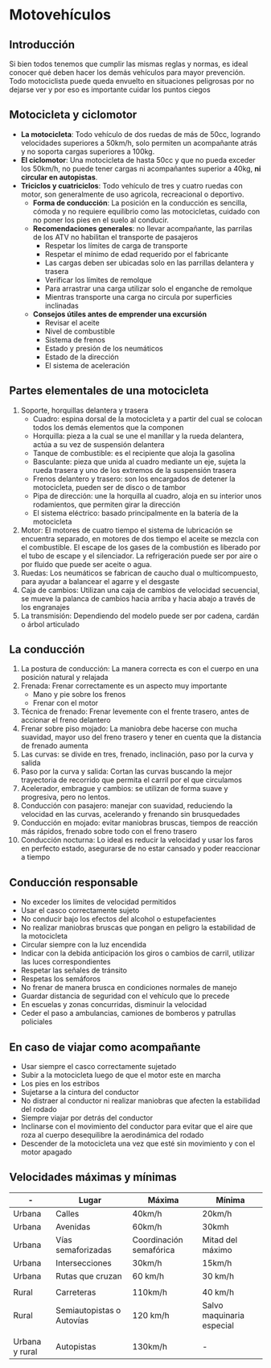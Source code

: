 # Motovehículos

## Introducción
Si bien todos tenemos que cumplir las mismas reglas y normas, es ideal conocer qué deben hacer los demás vehículos para mayor prevención. Todo motociclista puede queda envuelto en situaciones peligrosas por no dejarse ver y por eso es importante cuidar los puntos ciegos

## Motocicleta y ciclomotor
- **La motocicleta**: Todo vehículo de dos ruedas de más de 50cc, logrando velocidades superiores a 50km/h, solo permiten un acompañante atrás y no soporta cargas superiores a 100kg.
- **El ciclomotor**: Una motocicleta de hasta 50cc y que no pueda exceder los 50km/h, no puede tener cargas ni acompañantes superior a 40kg, **ni circular en autopistas**.
- **Triciclos y cuatriciclos**: Todo vehículo de tres y cuatro ruedas con motor, son generalmente de uso agricola, recreacional o deportivo.
    - **Forma de conducción**: La posición en la conducción es sencilla, cómoda y no requiere equilibrio como las motocicletas, cuidado con no poner los pies en el suelo al conducir.
    - **Recomendaciones generales**: no llevar acompañante, las parrilas de los ATV no habilitan el transporte de pasajeros
        - Respetar los límites de carga de transporte
        - Respetar el mínimo de edad requerido por el fabricante
        - Las cargas deben ser ubicadas solo en las parrillas delantera y trasera
        - Verificar los límites de remolque
        - Para arrastrar una carga utilizar solo el enganche de remolque
        - Mientras transporte una carga no circula por superficies inclinadas
    - **Consejos útiles antes de emprender una excursión**
        - Revisar el aceite
        - Nivel de combustible
        - Sistema de frenos
        - Estado y presión de los neumáticos
        - Estado de la dirección
        - El sistema de aceleración

## Partes elementales de una motocicleta
1. Soporte, horquillas delantera y trasera
    - Cuadro: espina dorsal de la motocicleta y a partir del cual se colocan todos los demás elementos que la componen
    - Horquilla: pieza a la cual se une el manillar y la rueda delantera, actúa a su vez de suspensión delantera
    - Tanque de combustible: es el recipiente que aloja la gasolina
    - Basculante: pieza que unida al cuadro mediante un eje, sujeta la rueda trasera y uno de los extremos de la suspensión trasera
    - Frenos delantero y trasero: son los encargados de detener la motocicleta, pueden ser de disco o de tambor
    - Pipa de dirección: une la horquilla al cuadro, aloja en su interior unos rodamientos, que permiten girar la dirección
    - El sistema eléctrico: basado principalmente en la batería de la motocicleta
2. Motor: El motores de cuatro tiempo el sistema de lubricación se encuentra separado, en motores de dos tiempo el aceite se mezcla con el combustible. El escape de los gases de la combustión es liberado por el tubo de escape y el silenciador. La refrigeración puede ser por aire o por fluido que puede ser aceite o agua.
3. Ruedas: Los neumáticos se fabrican de caucho dual o multicompuesto, para ayudar a balancear el agarre y el desgaste
4. Caja de cambios: Utilizan una caja de cambios de velocidad secuencial, se mueve la palanca de cambios hacia arriba y hacia abajo a través de los engranajes
5. La transmisión: Dependiendo del modelo puede ser por cadena, cardán o árbol articulado

## La conducción
1. La postura de conducción: La manera correcta es con el cuerpo en una posición natural y relajada
2. Frenada: Frenar correctamente es un aspecto muy importante
    - Mano y pie sobre los frenos
    - Frenar con el motor
3. Técnica de frenado: Frenar levemente con el frente trasero, antes de accionar el freno delantero
4. Frenar sobre piso mojado: La maniobra debe hacerse con mucha suavidad, mayor uso del freno trasero y tener en cuenta que la distancia de frenado aumenta
5. Las curvas: se divide en tres, frenado, inclinación, paso por la curva y salida
6. Paso por la curva y salida: Cortan las curvas buscando la mejor trayectoria de recorrido que permita el carril por el que circulamos
7. Acelerador, embrague y cambios: se utilizan de forma suave y progresiva, pero no lentos.
8. Conducción con pasajero: manejar con suavidad, reduciendo la velocidad en las curvas, acelerando y frenando sin brusquedades
9. Conducción en mojado: evitar maniobras bruscas, tiempos de reacción más rápidos, frenado sobre todo con el freno trasero
10. Conducción nocturna: Lo ideal es reducir la velocidad y usar los faros en perfecto estado, asegurarse de no estar cansado y poder reaccionar a tiempo

## Conducción responsable
- No exceder los límites de velocidad permitidos
- Usar el casco correctamente sujeto
- No conducir bajo los efectos del alcohol o estupefacientes
- No realizar maniobras bruscas que pongan en peligro la estabilidad de la motocicleta
- Circular siempre con la luz encendida
- Indicar con la debida anticipación los giros o cambios de carril, utilizar las luces correspondientes
- Respetar las señales de tránsito
- Respetas los semáforos
- No frenar de manera brusca en condiciones normales de manejo
- Guardar distancia de seguridad con el vehículo que lo precede
- En escuelas y zonas concurridas, disminuir la velocidad
- Ceder el paso a ambulancias, camiones de bomberos y patrullas policiales

## En caso de viajar como acompañante
- Usar siempre el casco correctamente sujetado
- Subir a la motocicleta luego de que el motor este en marcha
- Los pies en los estribos
- Sujetarse a la cintura del conductor
- No distraer al conductor ni realizar maniobras que afecten la estabilidad del rodado
- Siempre viajar por detrás del conductor
- Inclinarse con el movimiento del conductor para evitar que el aire que roza al cuerpo desequilibre la aerodinámica del rodado
- Descender de la motocicleta una vez que esté sin movimiento y con el motor apagado

## Velocidades máximas y mínimas
| - | Lugar | Máxima | Mínima |
| ---- | ---- | ---- | ---- |
| Urbana | Calles | 40km/h | 20km/h |
| Urbana | Avenidas | 60km/h | 30kmh |
| Urbana | Vías semaforizadas | Coordinación semafórica | Mitad del máximo |
| Urbana | Intersecciones | 30km/h | 15km/h |
| Urbana | Rutas que cruzan | 60 km/h | 30 km/h |
|  |  |  |  |
| Rural | Carreteras | 110km/h | 40 km/h |
| Rural | Semiautopistas o Autovías | 120 km/h | Salvo maquinaria especial |
|  |  |  |  |
| Urbana y rural | Autopistas | 130km/h | - |
